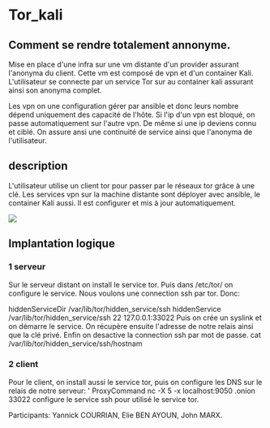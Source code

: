 # Tor_kali

## Comment se rendre totalement annonyme. 

Mise en place d'une infra sur une vm distante d'un provider assurant l'anonyma du client. Cette vm est composé de vpn et d'un container Kali. L'utilisateur se connecte par un service Tor sur au container kali assurant ainsi son anonyma complet. 

Les vpn on une configuration gérer par ansible et donc leurs nombre dépend uniquement des capacité de l'hôte. Si l'ip d'un vpn est bloqué, on passe automatiquement sur l'autre vpn. De même si une ip deviens connu et ciblé. 
On assure ansi une continuité de service ainsi que l'anonyma de l'utilisateur.

## description

L'utilisateur utilise un client tor pour passer par le réseaux tor grâce à une clé.
Les services vpn sur la machine distante sont déployer avec ansible, le container Kali aussi. Il est configurer et mis à jour automatiquement. 


![](https://i.imgur.com/NGtj52C.png)

## Implantation logique 
### 1 serveur

Sur le serveur distant on install le service tor. Puis dans /etc/tor/ on configure le service. Nous voulons une connection ssh par tor. Donc: 


hiddenServiceDir /var/lib/tor/hidden_service/ssh
hiddenService /var/lib/tor/hidden_service/ssh 22 127.0.0.1:33022 
Puis on crée un syslink et on démarre le service.
On récupère ensuite l'adresse de notre relais ainsi que la clé privé. Enfin on desactive la connection ssh par mot de passe.
cat /var/lib/tor/hidden_service/ssh/hostnam

### 2 client
Pour le client, on install aussi le service tor, puis on configure les DNS sur le relais de notre serveur:
'    ProxyCommand nc -X 5 -x localhost:9050 <serveurrelaisaddr>.onion 33022 configure le service ssh pour utilisé le service tor.
  
Participants: Yannick COURRIAN, Elie BEN AYOUN, John MARX. 
